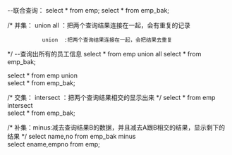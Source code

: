 --联合查询：
select * from emp;
select  * from emp_bak;

/*
        并集：
               union  all ：把两个查询结果连接在一起，会有重复的记录
               

```
           union  :把两个查询结果连接在一起，会把结果去重复
```

*/
--查询出所有的员工信息
select * from  emp
union  all
select * from emp_bak;

select * from  emp
union  
select * from emp_bak;

/*     交集：
       intersect ：把两个查询结果相交的显示出来
*/
select * from  emp
intersect  
select * from emp_bak;

/*
       补集：minus:减去查询结果B的数据，并且减去A跟B相交的结果，显示剩下的结果
*/
select name,no from  emp_bak
minus  
select ename,empno from emp;